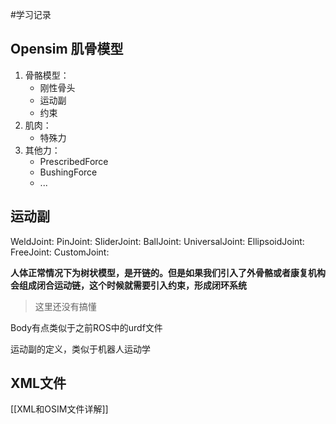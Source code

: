 #学习记录 

## Opensim 肌骨模型

1. 骨骼模型：
	- 刚性骨头
	- 运动副
	- 约束
1. 肌肉：
	- 特殊力
2. 其他力：
	- PrescribedForce
	- BushingForce
	- ...

## 运动副

WeldJoint:
PinJoint:
SliderJoint:
BallJoint:
UniversalJoint:
EllipsoidJoint:
FreeJoint:
CustomJoint:

**人体正常情况下为树状模型，是开链的。但是如果我们引入了外骨骼或者康复机构会组成闭合运动链，这个时候就需要引入约束，形成闭环系统**
>这里还没有搞懂

Body有点类似于之前ROS中的urdf文件

运动副的定义，类似于机器人运动学

## XML文件
[[XML和OSIM文件详解]]

